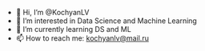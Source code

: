 - 👋 Hi, I’m @KochyanLV
- 👀 I’m interested in Data Science and Machine Learning
- 🌱 I’m currently learning DS and ML
- 📫 How to reach me: kochyanlv@mail.ru

<!---
KochyanLV/KochyanLV is a ✨ special ✨ repository because its `README.md` (this file) appears on your GitHub profile.
You can click the Preview link to take a look at your changes.
--->
